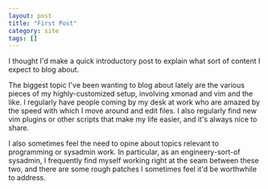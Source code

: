 ```yaml
---
layout: post
title: "First Post"
category: site
tags: []
---
```

I thought I'd make a quick introductory post to explain what sort of content I expect to blog about.

The biggest topic I've been wanting to blog about lately are the various pieces of my highly-customized setup, involving xmonad and vim and the like. I regularly have people coming by my desk at work who are amazed by the speed with which I move around and edit files. I also regularly find new vim plugins or other scripts that make my life easier, and it's always nice to share.

I also sometimes feel the need to opine about topics relevant to programming or sysadmin work. In particular, as an engineery-sort-of sysadmin, I frequently find myself working right at the seam between these two, and there are some rough patches I sometimes feel it'd be worthwhile to address.
